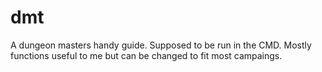 # dmt
A dungeon masters handy guide. Supposed to be run in the CMD. Mostly functions useful to me but can be changed to fit most campaings.
